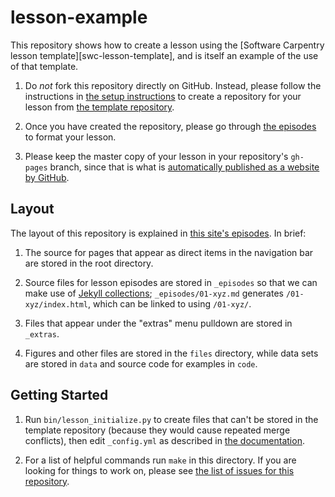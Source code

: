 lesson-example
==============

This repository shows how to create a lesson using
the [Software Carpentry lesson template][swc-lesson-template],
and is itself an example of the use of that template.

1.  Do *not* fork this repository directly on GitHub.
    Instead, please follow the instructions in [the setup instructions][setup]
    to create a repository for your lesson from
    [the template repository][styles].

2.  Once you have created the repository,
    please go through [the episodes][rendered] to format your lesson.

3.  Please keep the master copy of your lesson in your repository's `gh-pages` branch,
    since that is what is
    [automatically published as a website by GitHub][github-pages].

## Layout

The layout of this repository is explained in [this site's episodes][rendered].
In brief:

1.  The source for pages that appear as direct items in the navigation bar
    are stored in the root directory.

2.  Source files for lesson episodes are stored in `_episodes`
    so that we can make use of [Jekyll collections][collections];
    `_episodes/01-xyz.md` generates `/01-xyz/index.html`,
    which can be linked to using `/01-xyz/`.

3.  Files that appear under the "extras" menu pulldown are stored in `_extras`.

4.  Figures and other files are stored in the `files` directory,
    while data sets are stored in `data`
    and source code for examples in `code`.

## Getting Started

1.  Run `bin/lesson_initialize.py` to create files
    that can't be stored in the template repository
    (because they would cause repeated merge conflicts),
    then edit `_config.yml` as described in
    [the documentation][editing-config].

2.  For a list of helpful commands run `make` in this directory.
    If you are looking for things to work on,
    please see [the list of issues for this repository][issues].

[collections]: https://jekyllrb.com/docs/collections/
[editing-config]: https://swcarpentry.github.io/lesson-example/03-organization/
[github-pages]: https://help.github.com/articles/creating-project-pages-manually/
[issues]: https://github.com/swcarpentry/lesson-example/issues/
[rendered]: https://swcarpentry.github.io/lesson-example/
[setup]: https://github.com/swcarpentry/lesson-example/blob/gh-pages/setup.md
[styles]: https://github.com/swcarpentry/styles/
